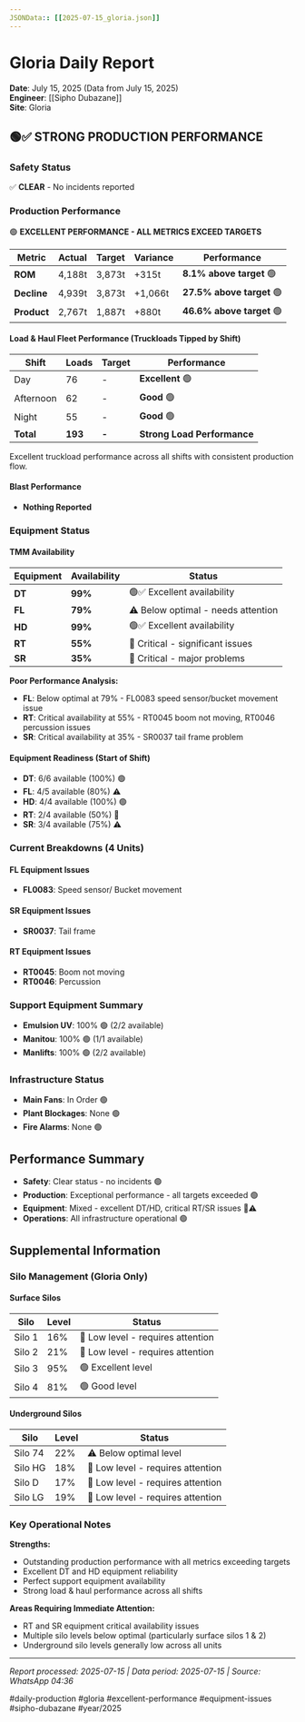 ```yaml
---
JSONData:: [[2025-07-15_gloria.json]]
---
```


# Gloria Daily Report
**Date**: July 15, 2025 (Data from July 15, 2025)  
**Engineer**: [[Sipho Dubazane]]  
**Site**: Gloria  

## 🟢✅ STRONG PRODUCTION PERFORMANCE

### Safety Status
✅ **CLEAR** - No incidents reported

### Production Performance
🟢 **EXCELLENT PERFORMANCE - ALL METRICS EXCEED TARGETS**

| Metric | Actual | Target | Variance | Performance |
|--------|--------|--------|----------|-------------|
| **ROM** | 4,188t | 3,873t | +315t | **8.1% above target** 🟢 |
| **Decline** | 4,939t | 3,873t | +1,066t | **27.5% above target** 🟢 |
| **Product** | 2,767t | 1,887t | +880t | **46.6% above target** 🟢 |

#### Load & Haul Fleet Performance (Truckloads Tipped by Shift)
| Shift | Loads | Target | Performance |
|-------|-------|--------|-------------|
| Day | 76 | - | **Excellent** 🟢 |
| Afternoon | 62 | - | **Good** 🟢 |
| Night | 55 | - | **Good** 🟢 |
| **Total** | **193** | **-** | **Strong Load Performance** |

Excellent truckload performance across all shifts with consistent production flow.

#### Blast Performance
- **Nothing Reported**

### Equipment Status

#### TMM Availability
| Equipment | Availability | Status |
|-----------|-------------|---------|
| **DT** | **99%** | 🟢✅ Excellent availability |
| **FL** | **79%** | ⚠️ Below optimal - needs attention |
| **HD** | **99%** | 🟢✅ Excellent availability |
| **RT** | **55%** | 🔴 Critical - significant issues |
| **SR** | **35%** | 🔴 Critical - major problems |

**Poor Performance Analysis:**
- **FL**: Below optimal at 79% - FL0083 speed sensor/bucket movement issue
- **RT**: Critical availability at 55% - RT0045 boom not moving, RT0046 percussion issues
- **SR**: Critical availability at 35% - SR0037 tail frame problem

#### Equipment Readiness (Start of Shift)
- **DT**: 6/6 available (100%) 🟢
- **FL**: 4/5 available (80%) ⚠️
- **HD**: 4/4 available (100%) 🟢
- **RT**: 2/4 available (50%) 🔴
- **SR**: 3/4 available (75%) ⚠️

### Current Breakdowns (4 Units)

#### FL Equipment Issues
- **FL0083**: Speed sensor/ Bucket movement

#### SR Equipment Issues
- **SR0037**: Tail frame

#### RT Equipment Issues
- **RT0045**: Boom not moving
- **RT0046**: Percussion

### Support Equipment Summary
- **Emulsion UV**: 100% 🟢 (2/2 available)
- **Manitou**: 100% 🟢 (1/1 available)
- **Manlifts**: 100% 🟢 (2/2 available)

### Infrastructure Status
- **Main Fans**: In Order 🟢
- **Plant Blockages**: None 🟢
- **Fire Alarms**: None 🟢

## Performance Summary
- **Safety**: Clear status - no incidents 🟢
- **Production**: Exceptional performance - all targets exceeded 🟢
- **Equipment**: Mixed - excellent DT/HD, critical RT/SR issues 🔴⚠️
- **Operations**: All infrastructure operational 🟢

## Supplemental Information

### Silo Management (Gloria Only)
#### Surface Silos
| Silo | Level | Status |
|------|-------|--------|
| Silo 1 | 16% | 🔴 Low level - requires attention |
| Silo 2 | 21% | 🔴 Low level - requires attention |
| Silo 3 | 95% | 🟢 Excellent level |
| Silo 4 | 81% | 🟢 Good level |

#### Underground Silos
| Silo | Level | Status |
|------|-------|--------|
| Silo 74 | 22% | ⚠️ Below optimal level |
| Silo HG | 18% | 🔴 Low level - requires attention |
| Silo D | 17% | 🔴 Low level - requires attention |
| Silo LG | 19% | 🔴 Low level - requires attention |

### Key Operational Notes
**Strengths:**
- Outstanding production performance with all metrics exceeding targets
- Excellent DT and HD equipment reliability
- Perfect support equipment availability
- Strong load & haul performance across all shifts

**Areas Requiring Immediate Attention:**
- RT and SR equipment critical availability issues
- Multiple silo levels below optimal (particularly surface silos 1 & 2)
- Underground silo levels generally low across all units

---
*Report processed: 2025-07-15 | Data period: 2025-07-15 | Source: WhatsApp 04:36*

#daily-production #gloria #excellent-performance #equipment-issues #sipho-dubazane #year/2025